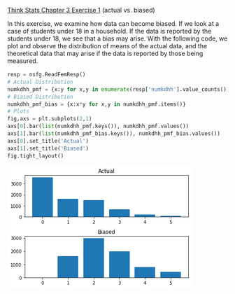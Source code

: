 [Think Stats Chapter 3 Exercise 1](http://greenteapress.com/thinkstats2/html/thinkstats2004.html#toc31) (actual vs. biased)

In this exercise, we examine how data can become biased. If we look at a case of students under 18 in a household. If the data is reported by the students under 18, we see that a bias may arise. With the following code, we plot and observe the distribution of means of the actual data, and the theoretical data that may arise if the data is reported by those being measured.
```python
resp = nsfg.ReadFemResp()
# Actual Distribution
numkdhh_pmf = {x:y for x,y in enumerate(resp['numkdhh'].value_counts())}
# Biased Distribution
numkdhh_pmf_bias = {x:x*y for x,y in numkdhh_pmf.items()}
# Plots
fig,axs = plt.subplots(2,1)
axs[0].bar(list(numkdhh_pmf.keys()), numkdhh_pmf.values())
axs[1].bar(list(numkdhh_pmf_bias.keys()), numkdhh_pmf_bias.values())
axs[0].set_title('Actual')
axs[1].set_title('Biased')
fig.tight_layout()
```
![](/img/actualvsbiased.png?raw=true)
